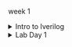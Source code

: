 week 1

<details>
<summary>Intro to Iverilog</summary>

### Simulation
Checking of design is done by simulation.  
We are going to use iverilog simulator to simulate the design.

### Design
Design is the actual verilog code or set of verilog codes which has the intended functionality to meet with the required specification.

### Test Bench
TB (Test Bench) is used to check whether it obeys required specifications or not.  
We have to apply stimulus (test_verilog) to the design and observe output to check whether it matches with specifications or not.

### How Simulation Works
First, simulator checks for the changes on the input. Upon change to the input, the output is evaluated. If no change to input, no change in output.

We have to instantiate Design in TB, then we have availability to apply stimulus (test_cases).  
Design may have 1 or more primary inputs & outputs.

### Iverilog Basic Flow

1. We give design and TB to iverilog simulator for checking specifications.
2. Iverilog simulator only checks changes in input; if there are changes in input, we dump the changes in output.
3. `.vcd` file (Value_Change_Dump format) is an output file which is used to check the changes in the output.
4. gtkwave is used to map the output changes in form of a wave.

</details>

<details>
<summary>Lab Day 1</summary>

![Simulation Flow](images/simulation_flow.png)
![Iverilog Compilation](images/iverilog_compilation.png)
![GTKWave Output](images/gtkwave_output.png)

</details>